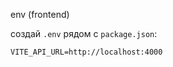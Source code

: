 env (frontend)

создай `.env` рядом с `package.json`:

```
VITE_API_URL=http://localhost:4000
```


